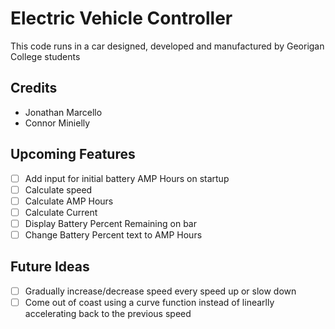 # Electric Vehicle Controller

This code runs in a car designed, developed and manufactured by Georigan College students

## Credits

- Jonathan Marcello
- Connor Minielly

## Upcoming Features
- [ ] Add input for initial battery AMP Hours on startup
- [ ] Calculate speed
- [ ] Calculate AMP Hours
- [ ] Calculate Current
- [ ] Display Battery Percent Remaining on bar
- [ ] Change Battery Percent text to AMP Hours

## Future Ideas
- [ ] Gradually increase/decrease speed every speed up or slow down
- [ ] Come out of coast using a curve function instead of linearlly accelerating back to the previous speed

